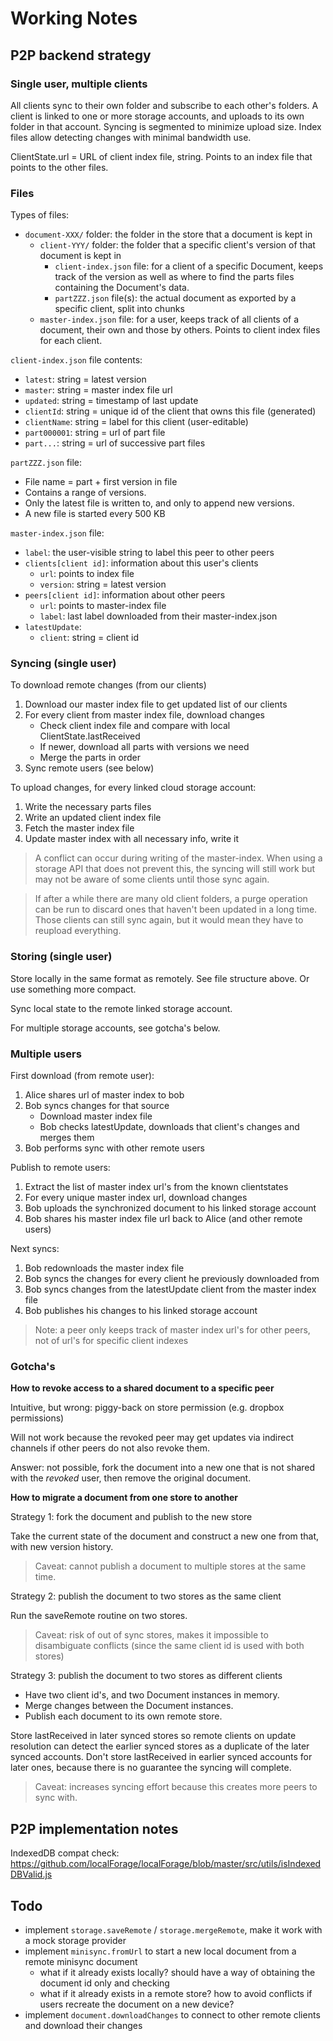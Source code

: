 Working Notes
=============

P2P backend strategy
--------------------

### Single user, multiple clients

All clients sync to their own folder and subscribe to each other's folders.
A client is linked to one or more storage accounts, and uploads to its own folder in that account.
Syncing is segmented to minimize upload size.
Index files allow detecting changes with minimal bandwidth use.

ClientState.url = URL of client index file, string.
Points to an index file that points to the other files.

### Files

Types of files:
- `document-XXX/` folder: the folder in the store that a document is kept in
  - `client-YYY/` folder: the folder that a specific client's version of that document is kept in
    - `client-index.json` file: for a client of a specific Document, keeps track of the version 
      as well as where to find the parts files containing the Document's data.
    - `partZZZ.json` file(s): the actual document as exported by a specific client, split into chunks
  - `master-index.json` file: for a user, keeps track of all clients of a document, their own and       those by others. Points to client index files for each client.

`client-index.json` file contents:
- `latest`: string = latest version
- `master`: string = master index file url
- `updated`: string = timestamp of last update
- `clientId`: string = unique id of the client that owns this file (generated)
- `clientName`: string = label for this client (user-editable)
- `part000001`: string = url of part file
- `part...`: string = url of successive part files

`partZZZ.json` file:
- File name = part + first version in file
- Contains a range of versions.
- Only the latest file is written to, and only to append new versions.
- A new file is started every 500 KB

`master-index.json` file:
- `label`: the user-visible string to label this peer to other peers
- `clients[client id]`: information about this user's clients
  - `url`: points to index file
  - `version`: string = latest version
- `peers[client id]`: information about other peers
  - `url`: points to master-index file
  - `label`: last label downloaded from their master-index.json
- `latestUpdate`: 
  - `client`: string = client id

### Syncing (single user)

To download remote changes (from our clients)
1. Download our master index file to get updated list of our clients
2. For every client from master index file, download changes
    - Check client index file and compare with local ClientState.lastReceived
    - If newer, download all parts with versions we need
    - Merge the parts in order
3. Sync remote users (see below)

To upload changes, for every linked cloud storage account:
  1. Write the necessary parts files
  2. Write an updated client index file
  3. Fetch the master index file
  4. Update master index with all necessary info, write it

> A conflict can occur during writing of the master-index. When using a storage API that does not prevent this, 
> the syncing will still work but may not be aware of some clients until those sync again.

> If after a while there are many old client folders, a purge operation can be run to discard ones that haven't been
> updated in a long time. Those clients can still sync again, but it would mean they have to reupload everything.

### Storing (single user)

Store locally in the same format as remotely. See file structure above.
Or use something more compact.

Sync local state to the remote linked storage account.

For multiple storage accounts, see gotcha's below.

### Multiple users

First download (from remote user):
1. Alice shares url of master index to bob
2. Bob syncs changes for that source
    - Download master index file
    - Bob checks latestUpdate, downloads that client's changes and merges them
3. Bob performs sync with other remote users

Publish to remote users:
1. Extract the list of master index url's from the known clientstates
2. For every unique master index url, download changes
3. Bob uploads the synchronized document to his linked storage account
4. Bob shares his master index file url back to Alice (and other remote users)

Next syncs:
1. Bob redownloads the master index file
2. Bob syncs the changes for every client he previously downloaded from
3. Bob syncs changes from the latestUpdate client from the master index file
4. Bob publishes his changes to his linked storage account

> Note: a peer only keeps track of master index url's for other peers, not of url's for specific client indexes

### Gotcha's

**How to revoke access to a shared document to a specific peer**

Intuitive, but wrong: piggy-back on store permission (e.g. dropbox permissions)

  Will not work because the revoked peer may get updates via indirect channels if other peers do not also revoke them.

Answer: not possible, fork the document into a new one that is not shared with the *revoked* user, then remove the original document.

**How to migrate a document from one store to another**

Strategy 1: fork the document and publish to the new store

  Take the current state of the document and construct a new one from that, with new version history.
  
  > Caveat: cannot publish a document to multiple stores at the same time.

Strategy 2: publish the document to two stores as the same client

  Run the saveRemote routine on two stores.

  > Caveat: risk of out of sync stores, makes it impossible to disambiguate conflicts (since the same client id is used with both stores)

Strategy 3: publish the document to two stores as different clients

  - Have two client id's, and two Document instances in memory.
  - Merge changes between the Document instances.
  - Publish each document to its own remote store.

  Store lastReceived in later synced stores so remote clients on update resolution can detect the earlier synced stores as a duplicate of the later synced accounts. Don't store lastReceived in earlier synced accounts for later ones, because there is no guarantee the syncing will complete.

  > Caveat: increases syncing effort because this creates more peers to sync with.

P2P implementation notes
------------------------

IndexedDB compat check:
https://github.com/localForage/localForage/blob/master/src/utils/isIndexedDBValid.js

Todo
----

- implement `storage.saveRemote` / `storage.mergeRemote`, make it work with a mock storage provider
- implement `minisync.fromUrl` to start a new local document from a remote minisync document
  - what if it already exists locally? should have a way of obtaining the document id only and checking
  - what if it already exists in a remote store? how to avoid conflicts if users recreate the document on a new device?
- implement `document.downloadChanges` to connect to other remote clients and download their changes
